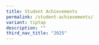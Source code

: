 ```yaml
---
title: Student Achievements
permalink: /student-achievements/
variant: tiptap
description: ""
third_nav_title: "2025"
---
```

<p></p>
